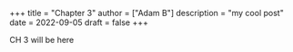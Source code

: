 +++
title = "Chapter 3"
author = ["Adam B"]
description = "my cool post"
date = 2022-09-05
draft = false
+++

CH 3 will be here
